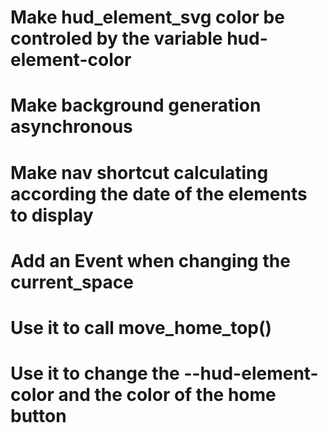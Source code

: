# Make hud_element_svg color be controled by the variable hud-element-color

# Make background generation asynchronous

# Make nav shortcut calculating according the date of the elements to display	

# Add an Event when changing the current_space
   # Use it to call move_home_top()
   # Use it to change the --hud-element-color and the color of the home button